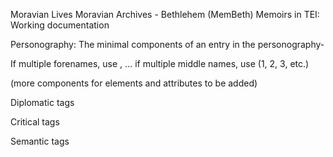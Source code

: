 Moravian Lives
Moravian Archives - Bethlehem (MemBeth)
Memoirs in TEI: Working documentation

Personography:
The minimal components of an entry in the personography-
<listPerson>
               <person>
                  <persName>
                     <forename></forename>
                     <surname></surname>
                  </persName>
               </person>
            </listPerson>

If multiple forenames, use <forename type="first">, <forename type="middle"> ... if multiple middle names, use <forename type="middle" n="1"> (1, 2, 3, etc.)            

(more components for elements and attributes to be added)


Diplomatic tags



Critical tags



Semantic tags
<persName>
<placeName>
<orgName>
<date>
<time>
<trait>
<state>




